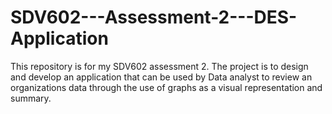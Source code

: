 # SDV602---Assessment-2---DES-Application
This repository is for my SDV602 assessment 2. The project is to design and develop an application that can be used by Data analyst to review an organizations data through the use of graphs as a visual representation and summary.
